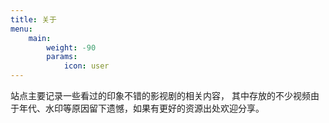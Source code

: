 ```yaml
---
title: 关于
menu:
    main: 
        weight: -90
        params:
            icon: user
---
```


站点主要记录一些看过的印象不错的影视剧的相关内容， 其中存放的不少视频由于年代、水印等原因留下遗憾，如果有更好的资源出处欢迎分享。
